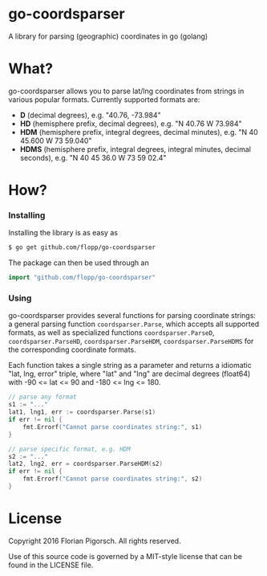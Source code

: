 # go-coordsparser
A library for parsing (geographic) coordinates in go (golang)

# What?

go-coordsparser allows you to parse lat/lng coordinates from strings in various popular formats. Currently supported formats are:

- **D** (decimal degrees), e.g. "40.76, -73.984"
- **HD** (hemisphere prefix, decimal degrees), e.g. "N 40.76 W 73.984"
- **HDM** (hemisphere prefix, integral degrees, decimal minutes), e.g. "N 40 45.600 W 73 59.040"
- **HDMS** (hemisphere prefix, integral degrees, integral minutes, decimal seconds), e.g. "N 40 45 36.0 W 73 59 02.4"

# How?

### Installing
Installing the library is as easy as

```bash
$ go get github.com/flopp/go-coordsparser
```

The package can then be used through an

```go
import "github.com/flopp/go-coordsparser"
```

### Using
go-coordsparser provides several functions for parsing coordinate strings: a general parsing function `coordsparser.Parse`, which accepts all supported formats, as well as specialized functions `coordsparser.ParseD`, `coordsparser.ParseHD`, `coordsparser.ParseHDM`, `coordsparser.ParseHDMS` for the corresponding coordinate formats.

Each function takes a single string as a parameter and returns a idiomatic "lat, lng, error" triple, where "lat" and "lng" are decimal degrees (float64) with -90 <= lat <= 90 and -180 <= lng <= 180.

```go
// parse any format
s1 := "..."
lat1, lng1, err := coordsparser.Parse(s1)
if err != nil {
    fmt.Errorf("Cannot parse coordinates string:", s1)
}

// parse specific format, e.g. HDM
s2 := "..."
lat2, lng2, err = coordsparser.ParseHDM(s2)
if err != nil {
    fmt.Errorf("Cannot parse coordinates string:", s2)
}
```

# License
Copyright 2016 Florian Pigorsch. All rights reserved.

Use of this source code is governed by a MIT-style license that can be found in the LICENSE file.
